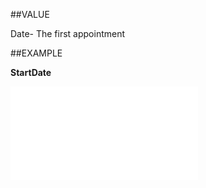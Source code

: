 
##VALUE

Date- The first appointment


##EXAMPLE

**StartDate**



![](..\..\Examples\vbs\SORecurrence.StartDate.vb.txt)

